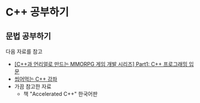 # C++ 공부하기

## 문법 공부하기

다음 자료를 참고

- [[C++과 언리얼로 만드는 MMORPG 게임 개발 시리즈] Part1: C++ 프로그래밍 입문](https://www.inflearn.com/course/%EC%96%B8%EB%A6%AC%EC%96%BC-3d-mmorpg-1/dashboard)
- [씹어먹는 C++ 강좌](https://modoocode.com/category/C++)
- 가끔 참고한 자료
	- 책 "Accelerated C++" 한국어판

